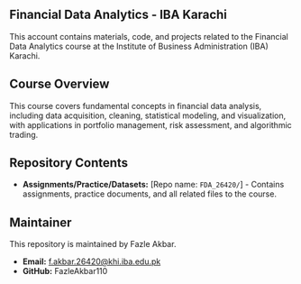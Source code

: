 ## Financial Data Analytics - IBA Karachi

This account contains materials, code, and projects related to the Financial Data Analytics course at the Institute of Business Administration (IBA) Karachi.

## Course Overview

This course covers fundamental concepts in financial data analysis, including data acquisition, cleaning, statistical modeling, and visualization, with applications in portfolio management, risk assessment, and algorithmic trading.

## Repository Contents

* **Assignments/Practice/Datasets:** [Repo name: `FDA_26420/`] - Contains assignments, practice documents, and all related files to the course.

## Maintainer

This repository is maintained by Fazle Akbar.

* **Email:** f.akbar.26420@khi.iba.edu.pk
* **GitHub:** FazleAkbar110
